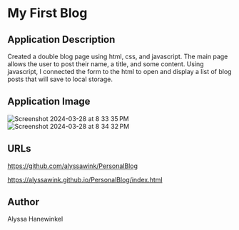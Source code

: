 # My First Blog

## Application Description
Created a double blog page using html, css, and javascript. The main page allows the user to post their name, a title, and some content. Using javascript, I connected the form to the html to open and display a list of blog posts that will save to local storage.

## Application Image
![Screenshot 2024-03-28 at 8 33 35 PM](https://github.com/alyssawink/PersonalBlog/assets/157747737/6c033a65-729a-4696-b206-00903535c3f5)
![Screenshot 2024-03-28 at 8 34 32 PM](https://github.com/alyssawink/PersonalBlog/assets/157747737/24d14193-8373-455b-83a1-b772926fccd8)


## URLs
https://github.com/alyssawink/PersonalBlog

https://alyssawink.github.io/PersonalBlog/index.html

## Author
Alyssa Hanewinkel
